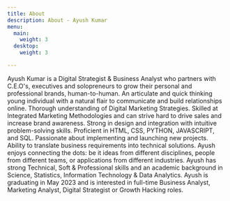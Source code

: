 ```yaml
---
title: About
description: About - Ayush Kumar
menu:
  main:
    weight: 3
  desktop:
    weight: 3

---
```

Ayush Kumar is a Digital Strategist & Business Analyst who partners with C.E.O's, executives and solopreneurs to grow their personal and professional brands, human-to-human. An articulate and quick thinking young individual with a natural flair to communicate and build relationships online. Thorough understanding of Digital Marketing Strategies. Skilled at Integrated Marketing Methodologies and can strive hard to drive sales and increase brand awareness. Strong in design and integration with intuitive problem-solving skills. Proficient in HTML, CSS, PYTHON, JAVASCRIPT, and SQL. Passionate about implementing and launching new projects. Ability to translate business requirements into technical solutions. Ayush enjoys connecting the dots: be it ideas from different disciplines, people from different teams, or applications from different industries. Ayush has strong Technical, Soft & Professional skills and an academic background in Science, Statistics, Information Technology & Data Analytics. Ayush is graduating in May 2023 and is interested in full-time Business Analyst, Marketing Analyst, Digital Strategist or Growth Hacking roles.